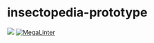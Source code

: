 # insectopedia-prototype

![](https://app.travis-ci.com/alexandreLamarre/insectopedia-prototype.svg?branch=main)
[![MegaLinter](https://github.com/alexandreLamarre/insectopedia-prototype/workflows/MegaLinter/badge.svg?branch=main)](https://github.com/alexandreLamarre/insectopedia-prototype/actions?query=workflow%3AMegaLinter+branch%3Amain)